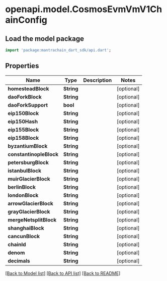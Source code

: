 # openapi.model.CosmosEvmVmV1ChainConfig

## Load the model package
```dart
import 'package:mantrachain_dart_sdk/api.dart';
```

## Properties
Name | Type | Description | Notes
------------ | ------------- | ------------- | -------------
**homesteadBlock** | **String** |  | [optional] 
**daoForkBlock** | **String** |  | [optional] 
**daoForkSupport** | **bool** |  | [optional] 
**eip150Block** | **String** |  | [optional] 
**eip150Hash** | **String** |  | [optional] 
**eip155Block** | **String** |  | [optional] 
**eip158Block** | **String** |  | [optional] 
**byzantiumBlock** | **String** |  | [optional] 
**constantinopleBlock** | **String** |  | [optional] 
**petersburgBlock** | **String** |  | [optional] 
**istanbulBlock** | **String** |  | [optional] 
**muirGlacierBlock** | **String** |  | [optional] 
**berlinBlock** | **String** |  | [optional] 
**londonBlock** | **String** |  | [optional] 
**arrowGlacierBlock** | **String** |  | [optional] 
**grayGlacierBlock** | **String** |  | [optional] 
**mergeNetsplitBlock** | **String** |  | [optional] 
**shanghaiBlock** | **String** |  | [optional] 
**cancunBlock** | **String** |  | [optional] 
**chainId** | **String** |  | [optional] 
**denom** | **String** |  | [optional] 
**decimals** | **String** |  | [optional] 

[[Back to Model list]](../README.md#documentation-for-models) [[Back to API list]](../README.md#documentation-for-api-endpoints) [[Back to README]](../README.md)


